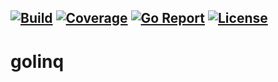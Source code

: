 [![Build](https://github.com/leonests/golinq/workflows/CI/badge.svg)](https://github.com/leonests/golinq/actions?query=workflow)
[![Coverage](https://codecov.io/gh/leonests/golinq/branch/main/graphs/badge.svg?branch=main)](https://codecov.io/gh/leonests/golinq)
[![Go Report](https://goreportcard.com/badge/github.com/leonests/golinq)](https://goreportcard.com/report/github.com/leonests/golinq)
[![License](https://img.shields.io/badge/License-BSD_3--Clause-blue.svg)](https://opensource.org/licenses/BSD-3-Clause)
------
# golinq